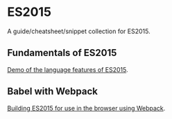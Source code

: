 # ES2015

A guide/cheatsheet/snippet collection for ES2015.

## Fundamentals of ES2015
[Demo of the language features of ES2015](https://github.com/BillyZac/es2015/tree/master/fundamentals).

## Babel with Webpack
[Building ES2015 for use in the browser using Webpack](https://github.com/BillyZac/es2015/tree/master/babel-with-webpack).
